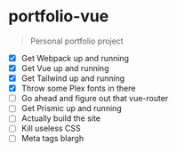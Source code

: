 # portfolio-vue

> Personal portfolio project

* [x] Get Webpack up and running
* [x] Get Vue up and running
* [x] Get Tailwind up and running
* [x] Throw some Plex fonts in there
* [ ] Go ahead and figure out that vue-router
* [ ] Get Prismic up and running
* [ ] Actually build the site
* [ ] Kill useless CSS
* [ ] Meta tags blargh
